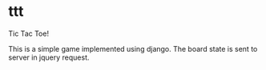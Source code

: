 # ttt
Tic Tac Toe!

This is a simple game implemented using django.  The board state is sent to server in jquery request. 
